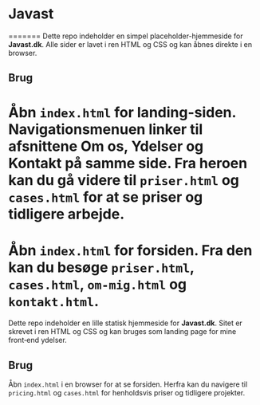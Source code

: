 # Javast

=======
Dette repo indeholder en simpel placeholder-hjemmeside for **Javast.dk**. Alle sider er lavet i ren HTML og CSS og kan åbnes direkte i en browser.

## Brug

Åbn `index.html` for landing-siden. Navigationsmenuen linker til afsnittene **Om os**, **Ydelser** og **Kontakt** på samme side. Fra heroen kan du gå videre til `priser.html` og `cases.html` for at se priser og tidligere arbejde.
=======
Åbn `index.html` for forsiden. Fra den kan du besøge `priser.html`, `cases.html`, `om-mig.html` og `kontakt.html`.
=======
Dette repo indeholder en lille statisk hjemmeside for **Javast.dk**. Sitet er skrevet i ren HTML og CSS og kan bruges som landing page for mine front‑end ydelser.

## Brug

Åbn `index.html` i en browser for at se forsiden. Herfra kan du navigere til `pricing.html` og `cases.html` for henholdsvis priser og tidligere projekter.
